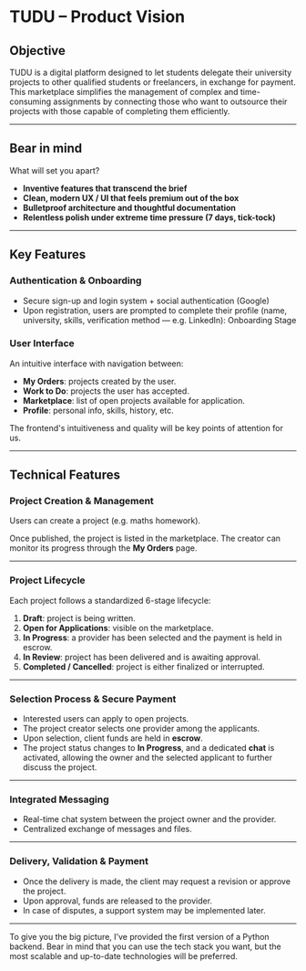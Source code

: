 # TUDU – Product Vision

## Objective

TUDU is a digital platform designed to let students delegate their university projects to other qualified students or freelancers, in exchange for payment.
This marketplace simplifies the management of complex and time-consuming assignments by connecting those who want to outsource their projects with those capable of completing them efficiently.

---
## Bear in mind

What will set you apart?
* **Inventive features that transcend the brief**
* **Clean, modern UX / UI that feels premium out of the box**
* **Bulletproof architecture and thoughtful documentation**
* **Relentless polish under extreme time pressure (7 days, tick-tock)**
  
---
## Key Features

### Authentication & Onboarding

* Secure sign-up and login system + social authentication (Google)
* Upon registration, users are prompted to complete their profile (name, university, skills, verification method — e.g. LinkedIn): Onboarding Stage

### User Interface

An intuitive interface with navigation between:

* **My Orders**: projects created by the user.
* **Work to Do**: projects the user has accepted.
* **Marketplace**: list of open projects available for application.
* **Profile**: personal info, skills, history, etc.

The frontend's intuitiveness and quality will be key points of attention for us.

---

## Technical Features

### Project Creation & Management

Users can create a project (e.g. maths homework).

Once published, the project is listed in the marketplace.
The creator can monitor its progress through the **My Orders** page.

---

### Project Lifecycle

Each project follows a standardized 6-stage lifecycle:

1. **Draft**: project is being written.
2. **Open for Applications**: visible on the marketplace.
3. **In Progress**: a provider has been selected and the payment is held in escrow.
4. **In Review**: project has been delivered and is awaiting approval.
5. **Completed / Cancelled**: project is either finalized or interrupted.

---

### Selection Process & Secure Payment

* Interested users can apply to open projects.
* The project creator selects one provider among the applicants.
* Upon selection, client funds are held in **escrow**.
* The project status changes to **In Progress**, and a dedicated **chat** is activated, allowing the owner and the selected applicant to further discuss the project.

---

### Integrated Messaging

* Real-time chat system between the project owner and the provider.
* Centralized exchange of messages and files.

---

### Delivery, Validation & Payment

* Once the delivery is made, the client may request a revision or approve the project.
* Upon approval, funds are released to the provider.
* In case of disputes, a support system may be implemented later.

---

To give you the big picture, I’ve provided the first version of a Python backend. Bear in mind that you can use the tech stack you want, but the most scalable and up-to-date technologies will be preferred.
